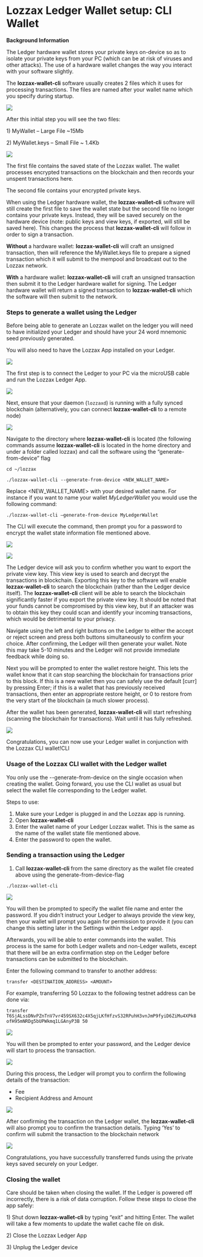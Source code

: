 # Lozzax Ledger Wallet setup: CLI Wallet

**Background Information**

The Ledger hardware wallet stores your private keys on-device so as to isolate your private keys from your PC \(which can be at risk of viruses and other attacks\). The use of a hardware wallet changes the way you interact with your software slightly.

The **lozzax-wallet-cli** software usually creates 2 files which it uses for processing transactions. The files are named after your wallet name which you specify during startup.

![](../../.gitbook/assets/0.png)

After this initial step you will see the two files:

1\) MyWallet – Large File ~15Mb

2\) MyWallet.keys – Small File ~ 1.4Kb

![](../../.gitbook/assets/1.png)

The first file contains the saved state of the Lozzax wallet. The wallet processes encrypted transactions on the blockchain and then records your unspent transactions here.

The second file contains your encrypted private keys.

When using the Ledger hardware wallet, the **lozzax-wallet-cli** software will still create the first file to save the wallet state but the second file no longer contains your private keys. Instead, they will be saved securely on the hardware device \(note: public keys and view keys, if exported, will still be saved here\). This changes the process that **lozzax-wallet-cli** will follow in order to sign a transaction.

**Without** a hardware wallet: **lozzax-wallet-cli** will craft an unsigned transaction, then will reference the MyWallet.keys file to prepare a signed transaction which it will submit to the mempool and broadcast out to the Lozzax network.

**With** a hardware wallet: **lozzax-wallet-cli** will craft an unsigned transaction then submit it to the Ledger hardware wallet for signing. The Ledger hardware wallet will return a signed transaction to **lozzax-wallet-cli** which the software will then submit to the network.

### **Steps to generate a wallet using the Ledger**

Before being able to generate an Lozzax wallet on the ledger you will need to have initialized your Ledger and should have your 24 word mnemonic seed previously generated.

You will also need to have the Lozzax App installed on your Ledger.

![](../../.gitbook/assets/2.jpeg)

The first step is to connect the Ledger to your PC via the microUSB cable and run the Lozzax Ledger App.

![](../../.gitbook/assets/3.jpeg)

Next, ensure that your daemon \(`lozzaxd`\) is running with a fully synced blockchain \(alternatively, you can connect **lozzax-wallet-cli** to a remote node\)

![](../../.gitbook/assets/4%20%281%29.png)

Navigate to the directory where **lozzax-wallet-cli** is located \(the following commands assume **lozzax-wallet-cli** is located in the home directory and under a folder called lozzax\) and call the software using the “generate-from-device” flag

`cd ~/lozzax`

`./lozzax-wallet-cli --generate-from-device <NEW_WALLET_NAME>`

Replace &lt;NEW\_WALLET\_NAME&gt; with your desired wallet name. For instance if you want to name your wallet _MyLedgerWallet_ you would use the following command:

`./lozzax-wallet-cli –generate-from-device MyLedgerWallet`

The CLI will execute the command, then prompt you for a password to encrypt the wallet state information file mentioned above.

![](../../.gitbook/assets/5%20%281%29.png)

![](../../.gitbook/assets/6.jpeg)

The Ledger device will ask you to confirm whether you want to export the private view key. This view key is used to search and decrypt the transactions in blockchain. Exporting this key to the software will enable **lozzax-wallet-cli** to search the blockchain \(rather than the Ledger device itself\). The **lozzax-wallet-cli** client will be able to search the blockchain significantly faster if you export the private view key. It should be noted that your funds cannot be compromised by this view key, but if an attacker was to obtain this key they could scan and identify your incoming transactions, which would be detrimental to your privacy.

Navigate using the left and right buttons on the Ledger to either the accept or reject screen and press both buttons simultaneously to confirm your choice. After confirming, the Ledger will then generate your wallet. Note this may take 5-10 minutes and the Ledger will not provide immediate feedback while doing so.

Next you will be prompted to enter the wallet restore height. This lets the wallet know that it can stop searching the blockchain for transactions prior to this block. If this is a new wallet then you can safely use the default \[curr\] by pressing Enter; if this is a wallet that has previously received transactions, then enter an appropriate restore height, or 0 to restore from the very start of the blockchain \(a much slower process\).

After the wallet has been generated, **lozzax-wallet-cli** will start refreshing \(scanning the blockchain for transactions\). Wait until it has fully refreshed.

![](../../.gitbook/assets/7.png)

Congratulations, you can now use your Ledger wallet in conjunction with the Lozzax CLI wallet!CLI

### **Usage of the Lozzax CLI wallet with the Ledger wallet**

You only use the --generate-from-device on the single occasion when creating the wallet. Going forward, you use the CLI wallet as usual but select the wallet file corresponding to the Ledger wallet.

Steps to use:

1. Make sure your Ledger is plugged in and the Lozzax app is running.
2. Open **lozzax-wallet-cli**
3. Enter the wallet name of your Ledger Lozzax wallet. This is the same as the name of the wallet state file mentioned above.
4. Enter the password to open the wallet.

### **Sending a transaction using the Ledger**

1. Call **lozzax-wallet-cli** from the same directory as the wallet file created above using the generate-from-device-flag

`./lozzax-wallet-cli`

![](../../.gitbook/assets/8%20%281%29.png)

You will then be prompted to specify the wallet file name and enter the password. If you didn’t instruct your Ledger to always provide the view key, then your wallet will prompt you again for permission to provide it \(you can change this setting later in the Settings within the Ledger app\).

Afterwards, you will be able to enter commands into the wallet. This process is the same for both Ledger wallets and non-Ledger wallets, except that there will be an extra confirmation step on the Ledger before transactions can be submitted to the blockchain.

Enter the following command to transfer to another address:

`transfer <DESTINATION_ADDRESS> <AMOUNT>`

For example, transferring 50 Lozzax to the following testnet address can be done via:

`transfer T6SjALssDNvPZnTnV7vr459SX632c4X5qjLKfHfzvS32RPuhH3vnJmP9fyiD6ZiMu4XPk8ofH95mNRDg5bUPWkmq1LGAnyP3B 50`

![](../../.gitbook/assets/9.png)

You will then be prompted to enter your password, and the Ledger device will start to process the transaction.

![](../../.gitbook/assets/10.jpeg)

During this process, the Ledger will prompt you to confirm the following details of the transaction:

* Fee
* Recipient Address and Amount

![](../../.gitbook/assets/11.jpeg)

After confirming the transaction on the Ledger wallet, the **lozzax-wallet-cli** will also prompt you to confirm the transaction details. Typing ‘Yes’ to confirm will submit the transaction to the blockchain network

![](../../.gitbook/assets/12.png)

Congratulations, you have successfully transferred funds using the private keys saved securely on your Ledger.

### **Closing the wallet**

Care should be taken when closing the wallet. If the Ledger is powered off incorrectly, there is a risk of data corruption. Follow these steps to close the app safely:

1\) Shut down **lozzax-wallet-cli** by typing “exit” and hitting Enter. The wallet will take a few moments to update the wallet cache file on disk.

2\) Close the Lozzax Ledger App

3\) Unplug the Ledger device

